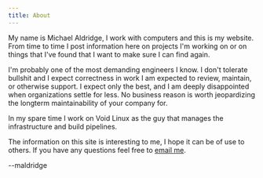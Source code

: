 ```yaml
---
title: About
---
```


My name is Michael Aldridge, I work with computers and this is my
website.  From time to time I post information here on projects I'm
working on or on things that I've found that I want to make sure I can
find again.

I'm probably one of the most demanding engineers I know.  I don't
tolerate bullshit and I expect correctness in work I am expected to
review, maintain, or otherwise support.  I expect only the best, and I
am deeply disappointed when organizations settle for less.  No
business reason is worth jeopardizing the longterm maintainability of
your company for.

In my spare time I work on Void Linux as the guy that manages the
infrastructure and build pipelines.

The information on this site is interesting to me, I hope it can be of
use to others.  If you have any questions feel free
to [email me](mailto:aldridge.mac@gmail.com).

--maldridge
